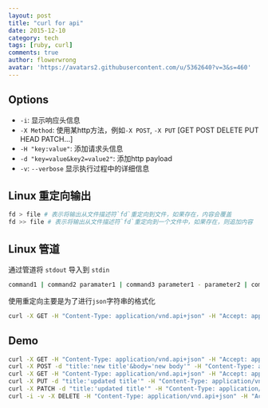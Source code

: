 ```yaml
---
layout: post
title: "curl for api"
date: 2015-12-10
category: tech
tags: [ruby, curl]
comments: true
author: flowerwrong
avatar: 'https://avatars2.githubusercontent.com/u/5362640?v=3&s=460'
---
```


## Options

* `-i`: 显示响应头信息
* `-X Method`: 使用某http方法，例如`-X POST`, `-X PUT` [GET POST DELETE PUT HEAD PATCH...]
* `-H "key:value"`: 添加请求头信息
* `-d "key=value&key2=value2"`: 添加http payload
* `-v`: `--verbose` 显示执行过程中的详细信息


## Linux 重定向输出

```bash
fd > file # 表示将输出从文件描述符`fd`重定向到文件，如果存在，内容会覆盖
fd >> file # 表示将输出从文件描述符`fd`重定向到一个文件中，如果存在，则追加内容
```

## Linux 管道

通过管道将 `stdout` 导入到 `stdin`

```bash
command1 | command2 paramater1 | command3 parameter1 - parameter2 | command4
```

使用重定向主要是为了进行`json`字符串的格式化

```bash
curl -X GET -H "Content-Type: application/vnd.api+json" -H "Accept: application/vnd.api+json" "http://127.0.0.1/articles.json" | python -m json.tool
```

## Demo

```bash
curl -X GET -H "Content-Type: application/vnd.api+json" -H "Accept: application/vnd.api+json" "http://127.0.0.1/articles?page=1&per_page=10" | python -m json.tool
curl -X POST -d "title:'new title'&body='new body'" -H "Content-Type: application/vnd.api+json" -H "Accept: application/vnd.api+json" "http://127.0.0.1/articles" | python -m json.tool
curl -X GET -H "Content-Type: application/vnd.api+json" -H "Accept: application/vnd.api+json" "http://127.0.0.1/articles/1" | python -m json.tool
curl -X PUT -d "title:'updated title'" -H "Content-Type: application/vnd.api+json" -H "Accept: application/vnd.api+json" "http://127.0.0.1/articles/1" | python -m json.tool
curl -X PATCH -d "title:'updated title'" -H "Content-Type: application/vnd.api+json" -H "Accept: application/vnd.api+json" "http://127.0.0.1/articles/1" | python -m json.tool
curl -i -v -X DELETE -H "Content-Type: application/vnd.api+json" -H "Accept: application/vnd.api+json" "http://127.0.0.1/articles/1"
```
